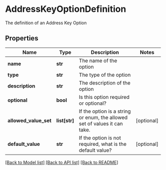 # AddressKeyOptionDefinition

The definition of an Address Key Option

## Properties
Name | Type | Description | Notes
------------ | ------------- | ------------- | -------------
**name** | **str** | The name of the option | 
**type** | **str** | The type of the option | 
**description** | **str** | The description of the option | 
**optional** | **bool** | Is this option required or optional? | 
**allowed_value_set** | **list[str]** | If the option is a string or enum, the allowed set of values it can take. | [optional] 
**default_value** | **str** | If the option is not required, what is the default value? | [optional] 

[[Back to Model list]](../README.md#documentation-for-models) [[Back to API list]](../README.md#documentation-for-api-endpoints) [[Back to README]](../README.md)


